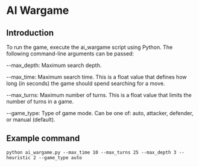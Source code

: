 # AI Wargame

## Introduction

To run the game, execute the ai_wargame script using Python. The following command-line arguments can be passed:

--max_depth: Maximum search depth.

--max_time: Maximum search time. This is a float value that defines how long (in seconds) the game should spend searching for a move.

--max_turns: Maximum number of turns. This is a float value that limits the number of turns in a game.

--game_type: Type of game mode. Can be one of: auto, attacker, defender, or manual (default).


## Example command

```shell
python ai_wargame.py --max_time 10 --max_turns 25 --max_depth 3 --heuristic 2 --game_type auto
```


